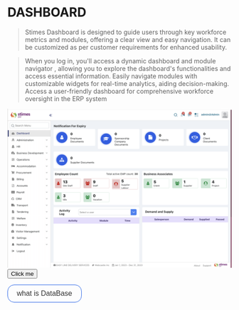  # DASHBOARD 

>Stimes Dashboard is designed to guide users through key workforce metrics and modules, offering a clear view and easy navigation. It can be customized as per customer requirements for enhanced usability.

>When you log in, you'll access a dynamic dashboard and module navigator , allowing you to explore the dashboard's functionalities and access essential information. 
>Easily navigate modules with customizable widgets for real-time analytics, aiding decision-making. Access a user-friendly dashboard for comprehensive  workforce oversight in the ERP system

![alt text](../images/main-dashboard.png)
<button name="button" onclick="http://www.google.com">Click me</button>
<style>
mark{
    display: inline-block;
    padding: 10px 20px;
    font-size: 16px;
    cursor: pointer;
    text-align: center;
    text-decoration: none; /* Removes underline */
    font-family: 'Poppins', sans-serif; /* Sets font family */
    color: #333; /* Initial font color */
    background-color: transparent;
    border: 1.5px solid #235fe6; /* Border color */
    border-radius: 15px;
    transition: background-color 0.3s, color 0.3s;
}
</style>

<mark>what is DataBase</mark>
